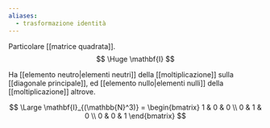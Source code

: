 ```yaml
---
aliases:
  - trasformazione identità
---
```


Particolare [[matrice quadrata]].
$$
\Huge \mathbf{I}
$$

Ha [[elemento neutro|elementi neutri]] della [[moltiplicazione]] sulla [[diagonale principale]], ed [[elemento nullo|elementi nulli]] della [[moltiplicazione]] altrove.

$$
\Large
\mathbf{I}_{(\mathbb{N}^3)} =
\begin{bmatrix}
	1 & 0 & 0 \\
	0 & 1 & 0 \\
	0 & 0 & 1
\end{bmatrix}
$$
